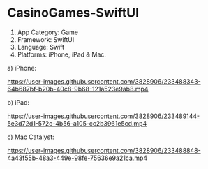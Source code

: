 # CasinoGames-SwiftUI

1) App Category: Game
2) Framework: SwiftUI
3) Language: Swift
4) Platforms: iPhone, iPad & Mac.

a) iPhone:

https://user-images.githubusercontent.com/3828906/233488343-64b687bf-b20b-40c8-9b68-121a523e9ab8.mp4


b) iPad:

https://user-images.githubusercontent.com/3828906/233489144-5e3d72d1-572c-4b56-a105-cc2b3961e5cd.mp4


c) Mac Catalyst:

https://user-images.githubusercontent.com/3828906/233488848-4a43f55b-48a3-449e-98fe-75636e9a21ca.mp4
